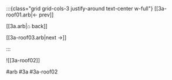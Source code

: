 :::{class="grid grid-cols-3 justify-around text-center w-full"}
[[3a-roof01.arb|← prev]]

[[3a.arb|⌂ back]]

[[3a-roof03.arb|next →]]

:::

![[3a-roof02]]

#arb #3a #3a-roof02

